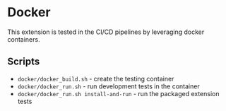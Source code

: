 # Docker

This extension is tested in the CI/CD pipelines by leveraging docker containers.

## Scripts

* `docker/docker_build.sh` - create the testing container
* `docker/docker_run.sh` - run development tests in the container
* `docker/docker_run.sh install-and-run` - run the packaged extension tests
